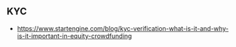 ## KYC 
- https://www.startengine.com/blog/kyc-verification-what-is-it-and-why-is-it-important-in-equity-crowdfunding
